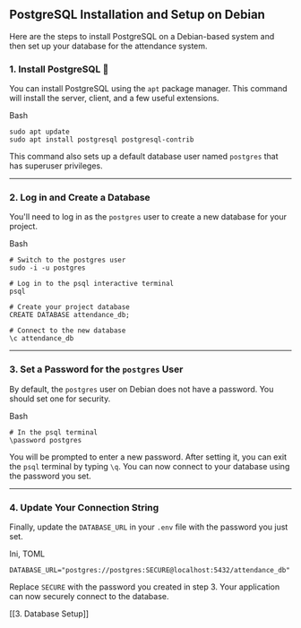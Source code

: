 ## PostgreSQL Installation and Setup on Debian

Here are the steps to install PostgreSQL on a Debian-based system and then set up your database for the attendance system.

### 1. Install PostgreSQL 🐧

You can install PostgreSQL using the `apt` package manager. This command will install the server, client, and a few useful extensions.

Bash

```
sudo apt update
sudo apt install postgresql postgresql-contrib
```

This command also sets up a default database user named `postgres` that has superuser privileges.

---

### 2. Log in and Create a Database

You'll need to log in as the `postgres` user to create a new database for your project.

Bash

```
# Switch to the postgres user
sudo -i -u postgres

# Log in to the psql interactive terminal
psql

# Create your project database
CREATE DATABASE attendance_db;

# Connect to the new database
\c attendance_db
```

---

### 3. Set a Password for the `postgres` User

By default, the `postgres` user on Debian does not have a password. You should set one for security.

Bash

```
# In the psql terminal
\password postgres
```

You will be prompted to enter a new password. After setting it, you can exit the `psql` terminal by typing `\q`. You can now connect to your database using the password you set.

---

### 4. Update Your Connection String

Finally, update the `DATABASE_URL` in your `.env` file with the password you just set.

Ini, TOML

```
DATABASE_URL="postgres://postgres:SECURE@localhost:5432/attendance_db"
```

Replace `SECURE` with the password you created in step 3. Your application can now securely connect to the database.









[[3. Database Setup]]